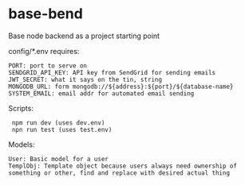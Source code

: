 # base-bend

Base node backend as a project starting point

config/*.env requires:

	PORT: port to serve on
	SENDGRID_API_KEY: API key from SendGrid for sending emails
	JWT_SECRET: what it says on the tin, string
	MONGODB_URL: form mongodb://${address}:${port}/${database-name}
	SYSTEM_EMAIL: email addr for automated email sending

Scripts:

	 npm run dev (uses dev.env)
	 npn run test (uses test.env)

Models:

	User: Basic model for a user
	TemplObj: Template object because users always need ownership of something or other, find and replace with desired actual thing
